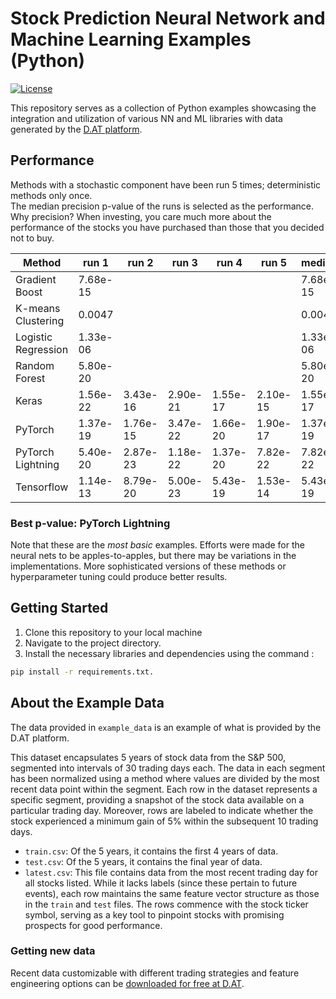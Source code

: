 # Stock Prediction Neural Network and Machine Learning Examples (Python)

[![License](https://img.shields.io/badge/License-Apache_2.0-blue.svg)](https://opensource.org/licenses/Apache-2.0)


This repository serves as a collection of Python examples showcasing 
the integration and utilization of various NN and ML libraries with data 
generated by the [D.AT platform](https://d.at/ref/github-python-examples).

## Performance
Methods with a stochastic component have been run 5 times; deterministic methods only once.  
The median precision p-value of the runs is selected as the performance.  Why precision?
When investing, you care much more about the performance of the stocks you have purchased
than those that you decided not to buy.

| Method               | run 1    | run 2    | run 3    | run 4    | run 5    | median   | winner |
| -------------------- |----------|----------|----------|----------|----------|----------|:------:|
| Gradient Boost       | 7.68e-15 |          |          |          |          | 7.68e-15 |        |
| K-means Clustering   | 0.0047   |          |          |          |          | 0.0047   |        |
| Logistic Regression  | 1.33e-06 |          |          |          |          | 1.33e-06 |        |
| Random Forest        | 5.80e-20 |          |          |          |          | 5.80e-20 |        |
| Keras                | 1.56e-22 | 3.43e-16 | 2.90e-21 | 1.55e-17 | 2.10e-15 | 1.55e-17 |        |
| PyTorch              | 1.37e-19 | 1.76e-15 | 3.47e-22 | 1.66e-20 | 1.90e-17 | 1.37e-19 |        |
| PyTorch Lightning    | 5.40e-20 | 2.87e-23 | 1.18e-22 | 1.37e-20 | 7.82e-22 | 7.82e-22 |   🏆   |
| Tensorflow           | 1.14e-13 | 8.79e-20 | 5.00e-23 | 5.43e-19 | 1.53e-14 | 5.43e-19 |        |

### Best p-value:  PyTorch Lightning

Note that these are the *most basic* examples. Efforts were made for the neural nets to be apples-to-apples,
but there may be variations in the implementations. 
More sophisticated versions of these methods or hyperparameter tuning could produce better results.

## Getting Started

1. Clone this repository to your local machine
2. Navigate to the project directory.
3. Install the necessary libraries and dependencies using the command :

```bash
pip install -r requirements.txt.
```
## About the Example Data
The data provided in `example_data` is an example of what is provided by the D.AT platform.

This dataset encapsulates 5 years of stock data from the S&P 500, 
segmented into intervals of 30 trading days each. The data in each segment 
has been normalized using a method where values are divided by the most 
recent data point within the segment. Each row in the dataset represents a 
specific segment, providing a snapshot of the stock data available on a 
particular trading day. Moreover, rows are labeled to indicate whether the 
stock experienced a minimum gain of 5% within the subsequent 10 trading days.

* `train.csv`: Of the 5 years, it contains the first 4 years of data.
* `test.csv`: Of the 5 years, it contains the final year of data.
* `latest.csv`: This file contains data from the most recent trading 
day for all stocks listed. While it lacks labels (since these pertain to future events), 
each row maintains the same feature vector structure as those in the `train` and `test` 
files. The rows commence with the stock ticker symbol, serving as a key tool to pinpoint 
stocks with promising prospects for good performance. 

### Getting new data
Recent data customizable with different trading strategies and feature engineering options can be [downloaded for free
at D.AT](https://d.at/ref/github-python-examples).


